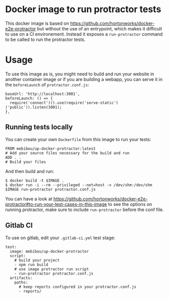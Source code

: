 # Docker image to run protractor tests

This docker image is based on https://github.com/hortonworks/docker-e2e-protractor but without the use of an entrypoint, which makes it difficult to use on a CI environement. Instead it exposes a `run-protractor` command to be called to run the protractor tests.

# Usage

To use this image as is, you might need to build and run your website in another container image or if you are building a webapp, you can serve it in the `beforeLaunch` of `protractor.conf.js`:
```
baseUrl: 'http://localhost:3001',
beforeLaunch: () => {
  require('connect')().use(require('serve-static')('public')).listen(3001);
},
```

## Running tests locally

You can create your own `Dockerfile` from this image to run your tests:
```
FROM mebibou/up-docker-protractor:latest
# Add your source files necessary for the build and run
ADD . .
# Build your files
```
And then build and run:
```
$ docker build -t $IMAGE .
$ docker run -i --rm --privileged --net=host -v /dev/shm:/dev/shm $IMAGE run-protractor protractor.conf.js
```
You can have a look at https://github.com/hortonworks/docker-e2e-protractor#to-run-your-test-cases-in-this-image to see the options on running protractor, make sure to include `run-protractor` before the conf file.

## Gitlab CI

To use on gitlab, edit your `.gitlab-ci.yml` test stage:
```
test:
  image: mebibou/up-docker-protractor
  script:
    # build your project
    - npm run build
    # use image protractor run script
    - run-protractor protractor.conf.js
  artifacts:
    paths:
      # keep reports configured in your protractor.conf.js
      - reports/
```
